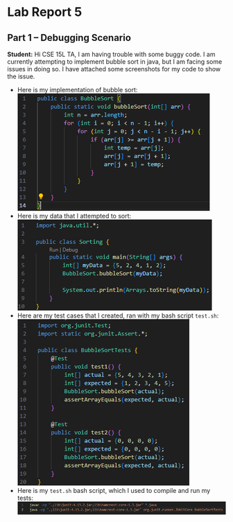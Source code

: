 # Lab Report 5

## Part 1 – Debugging Scenario

**Student:** Hi CSE 15L TA, I am having trouble with some buggy code. I am currently attempting to implement bubble sort in java, but I am facing some issues in doing so. I have attached some screenshots for my code to show the issue.  
- Here is my implementation of bubble sort:  
  ![Image](lab5_badbubblesort.png)  
- Here is my data that I attempted to sort:  
  ![Image](lab5_datasorting.png)  
- Here are my test cases that I created, ran with my bash script `test.sh`:  
  ![Image](lab5_bubblesorttestinitial.png)
- Here is my `test.sh` bash script, which I used to compile and run my tests:
  ![Image](lab5_bashscript.png)
